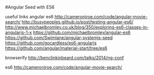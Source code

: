#Angular Seed with ES6

useful links
angular es6
http://cameronjroe.com/code/angular-movie-search/
http://busypeoples.github.io/post/testing-angular-es6/
http://www.michaelbromley.co.uk/blog/350/exploring-es6-classes-in-angularjs-1-x
https://github.com/michaelbromley/angular-es6
https://github.com/Swimlane/angular-systemjs-seed
https://github.com/gocardless/es6-angularjs
https://github.com/angular/material-start/tree/es6

browserify
http://benclinkinbeard.com/talks/2014/ng-conf

es6
http://cameronjroe.com/code/angular-movie-search/